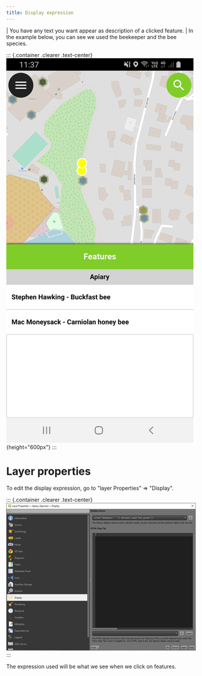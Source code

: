 ```yaml
---
title: Display expression
---
```


| You have any text you want appear as description of a clicked feature.
| In the example below, you can see we used the beekeeper and the bee
  species.

::: {.container .clearer .text-center}
![Display](../assets/images/display.png){height="600px"}
:::

Layer properties
================

To edit the display expression, go to \"layer Properties\" =\>
\"Display\".

::: {.container .clearer .text-center}
![display-properties](../assets/images/display-properties.png)
:::

The expression used will be what we see when we click on features.
